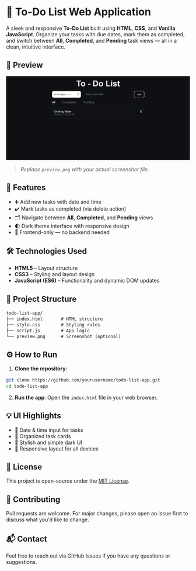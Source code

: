 # 📝 To-Do List Web Application

A sleek and responsive **To-Do List** built using **HTML**, **CSS**, and **Vanilla JavaScript**. Organize your tasks with due dates, mark them as completed, and switch between **All**, **Completed**, and **Pending** task views — all in a clean, intuitive interface.

## 📸 Preview

![To-Do List App Screenshot](./preview.png.png)

> *Replace `preview.png` with your actual screenshot file.*

## 🚀 Features

- ➕ Add new tasks with date and time  
- ✔️ Mark tasks as completed (via delete action)  
- 🗂️ Navigate between **All**, **Completed**, and **Pending** views  
- 🌓 Dark theme interface with responsive design  
- 💾 Frontend-only — no backend needed

## 🛠️ Technologies Used

- **HTML5** – Layout structure  
- **CSS3** – Styling and layout design  
- **JavaScript (ES6)** – Functionality and dynamic DOM updates

## 📂 Project Structure

```
todo-list-app/
├── index.html       # HTML structure
├── style.css        # Styling rules
├── script.js        # App logic
└── preview.png      # Screenshot (optional)
```

## ⚙️ How to Run

1. **Clone the repository**:
```bash
git clone https://github.com/yourusername/todo-list-app.git
cd todo-list-app
```

2. **Run the app**:
Open the `index.html` file in your web browser.

## 💡 UI Highlights

- 📆 Date & time input for tasks  
- 📝 Organized task cards  
- 🎨 Stylish and simple dark UI  
- 📱 Responsive layout for all devices

## 📄 License

This project is open-source under the [MIT License](LICENSE).

## 🙌 Contributing

Pull requests are welcome. For major changes, please open an issue first to discuss what you'd like to change.

## 📬 Contact

Feel free to reach out via GitHub Issues if you have any questions or suggestions.
